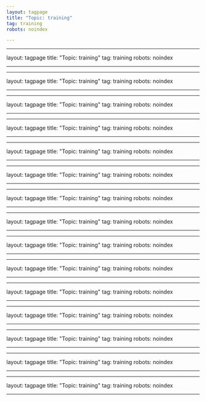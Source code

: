 ```yaml
---
layout: tagpage
title: "Topic: training"
tag: training
robots: noindex

---
```

---
layout: tagpage
title: "Topic: training"
tag: training
robots: noindex

---
---
layout: tagpage
title: "Topic: training"
tag: training
robots: noindex

---
---
layout: tagpage
title: "Topic: training"
tag: training
robots: noindex

---
---
layout: tagpage
title: "Topic: training"
tag: training
robots: noindex

---
---
layout: tagpage
title: "Topic: training"
tag: training
robots: noindex

---
---
layout: tagpage
title: "Topic: training"
tag: training
robots: noindex

---
---
layout: tagpage
title: "Topic: training"
tag: training
robots: noindex

---
---
layout: tagpage
title: "Topic: training"
tag: training
robots: noindex

---
---
layout: tagpage
title: "Topic: training"
tag: training
robots: noindex

---
---
layout: tagpage
title: "Topic: training"
tag: training
robots: noindex

---
---
layout: tagpage
title: "Topic: training"
tag: training
robots: noindex

---
---
layout: tagpage
title: "Topic: training"
tag: training
robots: noindex

---
---
layout: tagpage
title: "Topic: training"
tag: training
robots: noindex

---
---
layout: tagpage
title: "Topic: training"
tag: training
robots: noindex

---
---
layout: tagpage
title: "Topic: training"
tag: training
robots: noindex

---
